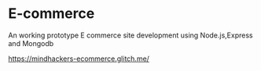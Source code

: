 # E-commerce
An working prototype E commerce site development using Node.js,Express and Mongodb

https://mindhackers-ecommerce.glitch.me/
